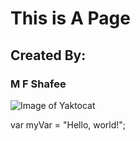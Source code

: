 # This is A Page
## Created By:
### M F Shafee

![Image of Yaktocat](https://octodex.github.com/images/yaktocat.png)

var myVar = "Hello, world!";
